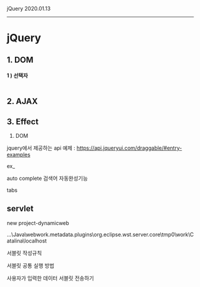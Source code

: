 jQuery																																								2020.01.13

---

# jQuery



## 1. DOM

#### 1 ) 선택자

```javascript

```





## 2. AJAX



## 3. Effect





1. DOM







jquery에서 제공하는 api 예제
: https://api.jqueryui.com/draggable/#entry-examples



ex_

auto complete 검색어 자동완성기능

tabs



## servlet

new project-dynamicweb



...\Java\webwork\.metadata\.plugins\org.eclipse.wst.server.core\tmp0\work\Catalina\localhost



서블릿 작성규칙

서블릿 공통 실행 방법

사용자가 입력한 데이터 서블릿 전송하기